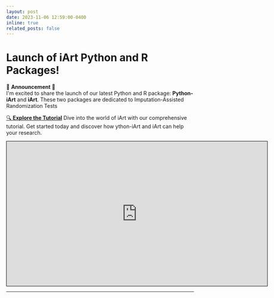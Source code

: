 ```yaml
---
layout: post
date: 2023-11-06 12:59:00-0400
inline: true
related_posts: false
---
```


# Launch of iArt Python and R Packages!

🎉 **Announcement** 🎉  
I'm excited to share the launch of our latest Python and R package: **Python-iArt** and **iArt**. These two packages are dedicated to Imputation-Assisted Randomization Tests

[🔍 **Explore the Tutorial**](https://i-art.readthedocs.io/en/latest/) 
Dive into the world of iArt with our comprehensive tutorial. Get started today and discover how ython-iArt and iArt can help your research.

<iframe src="https://i-art.readthedocs.io/en/latest/" width="700" height="388" style="border:1px solid black;">Your browser does not support PDFs. Download the PDF to view it: <a href="https://i-art.readthedocs.io/en/latest/">Download PDF</a>.</iframe>

---
